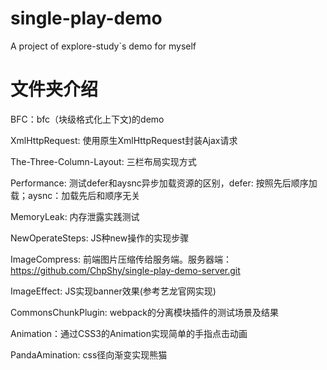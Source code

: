 # single-play-demo

A project of explore-study`s demo for myself

# 文件夹介绍
BFC：bfc（块级格式化上下文)的demo

XmlHttpRequest: 使用原生XmlHttpRequest封装Ajax请求

The-Three-Column-Layout: 三栏布局实现方式

Performance: 测试defer和aysnc异步加载资源的区别，defer: 按照先后顺序加载；aysnc：加载先后和顺序无关

MemoryLeak: 内存泄露实践测试

NewOperateSteps: JS种new操作的实现步骤

ImageCompress: 前端图片压缩传给服务端。服务器端：https://github.com/ChpShy/single-play-demo-server.git

ImageEffect: JS实现banner效果(参考艺龙官网实现) <br>

CommonsChunkPlugin: webpack的分离模块插件的测试场景及结果

Animation：通过CSS3的Animation实现简单的手指点击动画

PandaAmination: css径向渐变实现熊猫